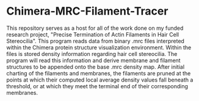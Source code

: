 # Chimera-MRC-Filament-Tracer
This repository serves as a host for all of the work done on my funded research project, "Precise Termination of Actin Filaments in Hair Cell Stereocilia". 
This program reads data from binary .mrc files interpreted within the Chimera protein structure visualization environment. 
Within the files is stored density information regarding hair cell stereocilia.
The program will read this information and derive membrane and filament structures to be appended onto the base .mrc density map. 
After initial charting of the filaments and membranes, the filaments are pruned at the points at which their computed local average density values fall beneath a threshold, or at which they meet the terminal end of their corresponding membranes.

